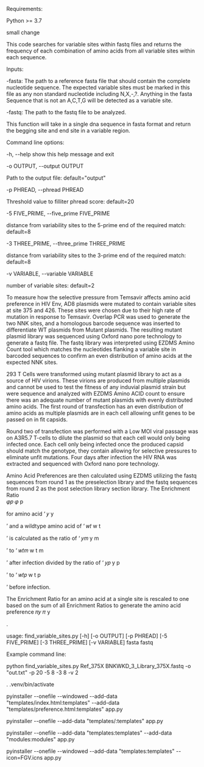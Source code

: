 Requirements: 

Python >= 3.7 

 small change

This code searches for variable sites within fastq files and returns the frequency of each combination of amino acids from all variable sites within each sequence. 

Inputs: 

-fasta: The path to a reference fasta file that should contain the complete nucleotide sequence. The expected variable sites must be marked in this file as any non standard nucleotide including N,X,-,?. Anything in the fasta Sequence that is not an A,C,T,G will be detected as a variable site. 

-fastq: The path to the fastq file to be analyzed.  

This function will take in a single dna sequence in fasta format and return the begging site and end site in a variable region.  

Command line options: 

-h, --help show this help message and exit 

-o OUTPUT, --output OUTPUT 

Path to the output file: default="output" 

-p PHREAD, --phread PHREAD 

Threshold value to filliter phread score: default=20 

-5 FIVE_PRIME, --five_prime FIVE_PRIME 

distance from variability sites to the 5-prime end of the required match: default=8 

-3 THREE_PRIME, --three_prime THREE_PRIME 

distance from variability sites to the 3-prime end of the required match: default=8 

-v VARIABLE, --variable VARIABLE 

number of variable sites: default=2 

 

 

 To measure how the selective pressure from Temsavir affects amino acid preference in HIV Env, AD8 plasmids were mutated to contain variable sites at site 375 and 426. These sites were chosen due to their high rate of mutation in response to Temsavir. Overlap PCR was used to generate the two NNK sites, and a homologous barcode sequence was inserted to differentiate WT plasmids from Mutant plasmids. The resulting mutant plasmid library was sequenced using Oxford nano pore technology to generate a fastq file. The fastq library was interpreted using EZDMS Amino Count tool which matches the nucleotides flanking a variable site in barcoded sequences to confirm an even distribution of amino acids at the expected NNK sites.  

293 T Cells were transformed using mutant plasmid library to act as a source of HIV virions. These virions are produced from multiple plasmids and cannot be used to test the fitness of any induvial plasmid strain but were sequence and analyzed with EZDMS Amino ACID count to ensure there was an adequate number of mutant plasmids with evenly distributed amino acids. The first round of transfection has an even distribution of amino acids as multiple plasmids are in each cell allowing unfit genes to be passed on in fit capsids.  

Round two of transfection was performed with a Low MOI viral passage was on A3R5.7 T-cells to dilute the plasmid so that each cell would only being infected once. Each cell only being infected once the produced capsid should match the genotype, they contain allowing for selective pressures to eliminate unfit mutations. Four days after infection the HIV RNA was extracted and sequenced with Oxford nano pore technology.  

Amino Acid Preferences are then calculated using EZDMS utilizing the fastq sequences from round 1 as the preselection library and the fastq sequences from round 2 as the post selection library section library. The Enrichment Ratio  
𝜑𝑝
𝜑
p
 
 for amino acid ‘
𝑦 
y
 
 
’ and a wildtype amino acid of ‘
𝑤𝑡 
w
t
 
 
’ is calculated as the ratio of ‘
𝑦𝑚
y
m
 
’ to ‘
𝑤𝑡𝑚
w
t
m
 
’ after infection divided by the ratio of ‘
𝑦𝑝
y
p
 
’ to ‘
𝑤𝑡𝑝
w
t
p
 
’ before infection.  

The Enrichment Ratio for an amino acid at a single site is rescaled to one based on the sum of all Enrichment Ratios to generate the amino acid preference 
𝜋𝑦
𝜋
y
 
.  

 

 

 

usage: find_variable_sites.py [-h] [-o OUTPUT] [-p PHREAD] [-5 FIVE_PRIME] [-3 THREE_PRIME] [-v VARIABLE] fasta fastq 

Example command line: 

python find_variable_sites.py Ref_375X BNKWKD_3_Library_375X.fastq -o "out.txt" -p 20 -5 8 -3 8 -v 2 

. .venv/bin/activate

 pyinstaller --onefile --windowed --add-data "templates/index.html:templates" --add-data "templates/preference.html:templates" app.py

 pyinstaller --onefile --add-data "templates/:templates" app.py

 pyinstaller --onefile --add-data "templates:templates"  --add-data "modules:modules" app.py 

 pyinstaller --onefile --windowed --add-data "templates:templates" --icon=FGV.icns app.py 